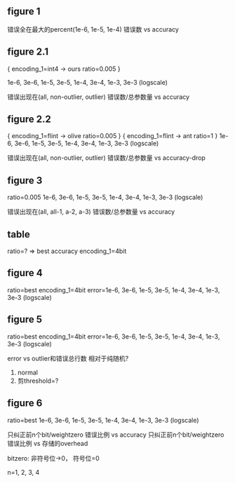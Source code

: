 ## figure 1

错误全在最大的percent(1e-6, 1e-5, 1e-4) 错误数 vs accuracy

## figure 2.1

{
    encoding_1=int4 -> ours
    ratio=0.005
}

1e-6, 3e-6, 1e-5, 3e-5, 1e-4, 3e-4, 1e-3, 3e-3 (logscale)

错误出现在(all, non-outlier, outlier) 错误数/总参数量 vs accuracy

## figure 2.2

{
    encoding_1=flint -> olive
    ratio=0.005
}
{
    encoding_1=flint -> ant
    ratio=1
}
1e-6, 3e-6, 1e-5, 3e-5, 1e-4, 3e-4, 1e-3, 3e-3 (logscale)

错误出现在(all, non-outlier, outlier) 错误数/总参数量 vs accuracy-drop

## figure 3

ratio=0.005
1e-6, 3e-6, 1e-5, 3e-5, 1e-4, 3e-4, 1e-3, 3e-3 (logscale)

错误出现在(all, all-1, a-2, a-3) 错误数/总参数量 vs accuracy

## table

ratio=? => best accuracy
encoding_1=4bit

## figure 4

ratio=best
encoding_1=4bit
error=1e-6, 3e-6, 1e-5, 3e-5, 1e-4, 3e-4, 1e-3, 3e-3 (logscale)

## figure 5

ratio=best
encoding_1=4bit
error=1e-6, 3e-6, 1e-5, 3e-5, 1e-4, 3e-4, 1e-3, 3e-3 (logscale)

error vs outlier和错误总行数 相对于纯随机?

1. normal
2. 剪threshold=?

## figure 6

ratio=best
1e-6, 3e-6, 1e-5, 3e-5, 1e-4, 3e-4, 1e-3, 3e-3 (logscale)

只纠正前n个bit/weightzero 错误比例 vs accuracy
只纠正前n个bit/weightzero 错误比例 vs 存储的overhead

bitzero: 非符号位->0， 符号位=0

n=1, 2, 3, 4

